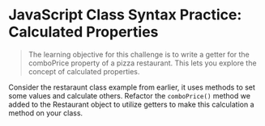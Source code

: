 # JavaScript Class Syntax Practice: Calculated Properties
> The learning objective for this challenge is to write a getter for the comboPrice property of a pizza restaurant. This lets you explore the concept of calculated properties.

Consider the restaraunt class example from earlier, it uses methods to set some values and calculate others. Refactor the `comboPrice()` method we added to the Restaurant object to utilize getters to make this calculation a method on your class. 

